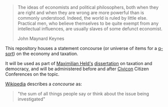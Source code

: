 > The ideas of economists and political philosophers, both when they are right and when they are wrong are more powerful than is commonly understood.
> Indeed, the world is ruled by little else.
> Practical men, who believe themselves to be quite exempt from any intellectual influences, are usually slaves of some defunct economist.
>
> John Maynard Keynes

This repository houses a statement concourse (or universe of items for a [q-sort](http://qmethod.org)) on the economy and taxation.

It will be used as part of [Maximilian Held's](http://www.maxheld.de) [dissertation](http://www.maxheld.de/schumpeter) on taxation and democracy, and will be administered before and after [Civicon](http://www.civicon.de) Citizen Conferences on the topic.

[Wikipedia](http://en.wikipedia.org/wiki/Q_methodology) describes a *concourse* as:

>"the sum of all things people say or think about the issue being investigated"